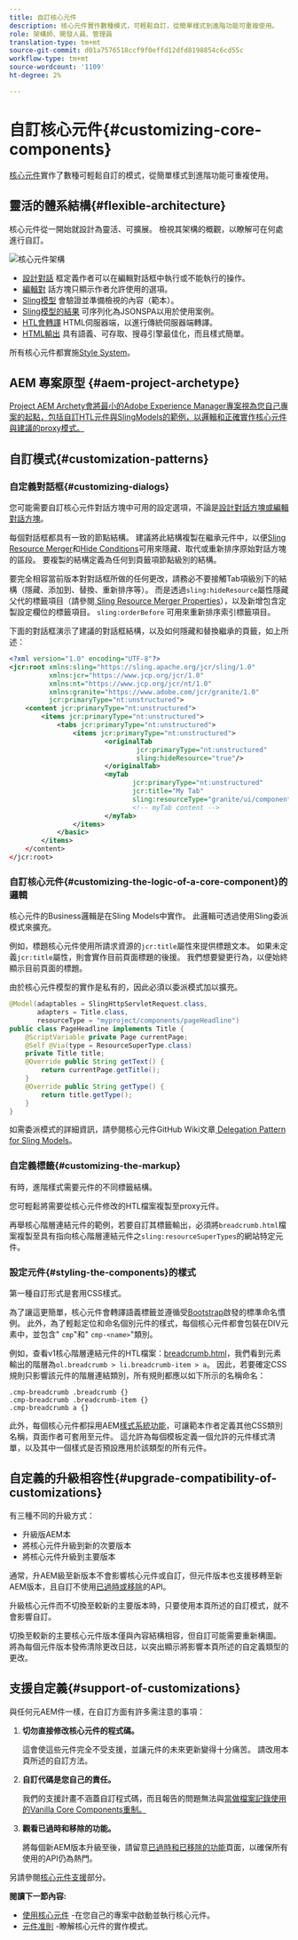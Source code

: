 ```yaml
---
title: 自訂核心元件
description: 核心元件實作數種模式，可輕鬆自訂，從簡單樣式到進階功能可重複使用。
role: 架構師、開發人員、管理員
translation-type: tm+mt
source-git-commit: d01a7576518ccf9f0effd12dfd8198854c6cd55c
workflow-type: tm+mt
source-wordcount: '1109'
ht-degree: 2%

---
```



# 自訂核心元件{#customizing-core-components}

[核心元件](overview.md)實作了數種可輕鬆自訂的模式，從簡單樣式到進階功能可重複使用。

## 靈活的體系結構{#flexible-architecture}

核心元件從一開始就設計為靈活、可擴展。 檢視其架構的概觀，以瞭解可在何處進行自訂。

![核心元件架構](/help/assets/screen_shot_2018-12-07at093742.png)

* [設計對話](/help/get-started/authoring.md#edit-and-design-dialogs) 框定義作者可以在編輯對話框中執行或不能執行的操作。
* [編輯對](/help/get-started/authoring.md#edit-and-design-dialogs) 話方塊只顯示作者允許使用的選項。
* [Sling模型](#customizing-the-logic-of-a-core-component) 會驗證並準備檢視的內容（範本）。
* [Sling模型的結果](#customizing-the-logic-of-a-core-component) 可序列化為JSONSPA以用於使用案例。
* [HTL會轉譯](#customizing-the-markup) HTML伺服器端，以進行傳統伺服器端轉譯。
* [HTML輸出](#customizing-the-markup) 具有語義、可存取、搜尋引擎最佳化，而且樣式簡單。

所有核心元件都實施[Style System](#styling-the-components)。

## AEM 專案原型 {#aem-project-archetype}

[Project AEM  Archety會將最小的Adobe Experience Manager專案視為您自己專案的起點，包括自訂HTL元件與SlingModels的範例，以邏輯和正確實作核心元件與建議的proxy模式。](/help/developing/archetype/overview.md) 

## 自訂模式{#customization-patterns}

### 自定義對話框{#customizing-dialogs}

您可能需要自訂核心元件對話方塊中可用的設定選項，不論是[設計對話方塊或編輯對話方塊](/help/get-started/authoring.md)。

每個對話框都具有一致的節點結構。 建議將此結構複製在繼承元件中，以便[Sling Resource Merger](https://helpx.adobe.com/experience-manager/6-4/sites/developing/using/sling-resource-merger.html)和[Hide Conditions](https://helpx.adobe.com/experience-manager/6-5/sites/developing/using/hide-conditions.html)可用來隱藏、取代或重新排序原始對話方塊的區段。 要複製的結構定義為任何到頁籤項節點級別的結構。

要完全相容當前版本對對話框所做的任何更改，請務必不要接觸Tab項級別下的結構（隱藏、添加到、替換、重新排序等）。 而是透過`sling:hideResource`屬性隱藏父代的標籤項目（請參閱[ Sling Resource Merger Properties](https://helpx.adobe.com/experience-manager/6-5/sites/developing/using/sling-resource-merger.html)），以及新增包含定製設定欄位的標籤項目。 `sling:orderBefore` 可用來重新排序索引標籤項目。

下面的對話框演示了建議的對話框結構，以及如何隱藏和替換繼承的頁籤，如上所述：

```xml
<?xml version="1.0" encoding="UTF-8"?>
<jcr:root xmlns:sling="https://sling.apache.org/jcr/sling/1.0"
          xmlns:jcr="https://www.jcp.org/jcr/1.0"
          xmlns:nt="https://www.jcp.org/jcr/nt/1.0"
          xmlns:granite="https://www.adobe.com/jcr/granite/1.0"
          jcr:primaryType="nt:unstructured">
    <content jcr:primaryType="nt:unstructured">
        <items jcr:primaryType="nt:unstructured">
            <tabs jcr:primaryType="nt:unstructured">
                <items jcr:primaryType="nt:unstructured">
                        <originalTab
                                jcr:primaryType="nt:unstructured"
                                sling:hideResource="true"/>
                        </originalTab>
                        <myTab
                               jcr:primaryType="nt:unstructured"
                               jcr:title="My Tab"
                               sling:resourceType="granite/ui/components/coral/foundation/container"/>
                               <!-- myTab content -->
                        </myTab>
                </items>
            </basic>
        </items>
    </content>
</jcr:root>
```

### 自訂核心元件{#customizing-the-logic-of-a-core-component}的邏輯

核心元件的Business邏輯是在Sling Models中實作。 此邏輯可透過使用Sling委派模式來擴充。

例如，標題核心元件使用所請求資源的`jcr:title`屬性來提供標題文本。 如果未定義`jcr:title`屬性，則會實作目前頁面標題的後援。 我們想要變更行為，以便始終顯示目前頁面的標題。

由於核心元件模型的實作是私有的，因此必須以委派模式加以擴充。

```java
@Model(adaptables = SlingHttpServletRequest.class,
       adapters = Title.class,
       resourceType = "myproject/components/pageHeadline")
public class PageHeadline implements Title {
    @ScriptVariable private Page currentPage;
    @Self @Via(type = ResourceSuperType.class)
    private Title title;
    @Override public String getText() {
        return currentPage.getTitle();
    }
    @Override public String getType() {
        return title.getType();
    }
}
```

如需委派模式的詳細資訊，請參閱核心元件GitHub Wiki文章[ Delegation Pattern for Sling Models](https://github.com/adobe/aem-core-wcm-components/wiki/Delegation-Pattern-for-Sling-Models)。

### 自定義標籤{#customizing-the-markup}

有時，進階樣式需要元件的不同標籤結構。

您可輕鬆將需要從核心元件修改的HTL檔案複製至proxy元件。

再舉核心階層連結元件的範例，若要自訂其標籤輸出，必須將`breadcrumb.html`檔案複製至具有指向核心階層連結元件之`sling:resourceSuperTypes`的網站特定元件。

### 設定元件{#styling-the-components}的樣式

第一種自訂形式是套用CSS樣式。

為了讓這更簡單，核心元件會轉譯語義標籤並遵循受[Bootstrap](https://getbootstrap.com/)啟發的標準命名慣例。 此外，為了輕鬆定位和命名個別元件的樣式，每個核心元件都會包裝在DIV元素中，並包含&quot; `cmp`&quot;和&quot; `cmp-<name>`&quot;類別。

例如，查看v1核心階層連結元件的HTL檔案：[breadcrumb.html](https://github.com/adobe/aem-core-wcm-components/blob/master/content/src/content/jcr_root/apps/core/wcm/components/breadcrumb/v2/breadcrumb/breadcrumb.html)，我們看到元素輸出的階層為`ol.breadcrumb > li.breadcrumb-item > a`。 因此，若要確定CSS規則只影響該元件的階層連結類別，所有規則都應以如下所示的名稱命名：

```shell
.cmp-breadcrumb .breadcrumb {}  
.cmp-breadcrumb .breadcrumb-item {}  
.cmp-breadcrumb a {}
```

此外，每個核心元件都採用AEM[樣式系統功能](https://docs.adobe.com/content/help/en/experience-manager-cloud-service/sites/authoring/features/style-system.html)，可讓範本作者定義其他CSS類別名稱，頁面作者可套用至元件。 這允許為每個模板定義一個允許的元件樣式清單，以及其中一個樣式是否預設應用於該類型的所有元件。

## 自定義的升級相容性{#upgrade-compatibility-of-customizations}

有三種不同的升級方式：

* 升級版AEM本
* 將核心元件升級到新的次要版本
* 將核心元件升級到主要版本

通常，升AEM級至新版本不會影響核心元件或自訂，但元件版本也支援移轉至新AEM版本，且自訂不使用[已過時或移除](https://docs.adobe.com/content/help/zh-Hant/experience-manager-cloud-service/release-notes/deprecated-removed-features.html)的API。

升級核心元件而不切換至較新的主要版本時，只要使用本頁所述的自訂模式，就不會影響自訂。

切換至較新的主要核心元件版本僅與內容結構相容，但自訂可能需要重新構圖。 將為每個元件版本發佈清除更改日誌，以突出顯示將影響本頁所述的自定義類型的更改。

## 支援自定義{#support-of-customizations}

與任何元AEM件一樣，在自訂方面有許多需注意的事項：

1. **切勿直接修改核心元件的程式碼。**

   這會使這些元件完全不受支援，並讓元件的未來更新變得十分痛苦。 請改用本頁所述的自訂方法。

1. **自訂代碼是您自己的責任。**

   我們的支援計畫不涵蓋自訂程式碼，而且報告的問題無法與[當做檔案記錄使用的Vanilla Core Components重制。](/help/get-started/using.md)

1. **觀看已過時和移除的功能。**

   將每個新AEM版本升級至後，請留意[已過時和已移除的功能](https://docs.adobe.com/content/help/en/experience-manager-cloud-service/release-notes/deprecated-removed-features.html)頁面，以確保所有使用的API仍為熱門。

另請參閱[核心元件支援](overview.md#core-component-support)部分。

**閱讀下一節內容:**

* [使用核心元件](/help/get-started/using.md) -在您自己的專案中啟動並執行核心元件。
* [元件准則](guidelines.md) -瞭解核心元件的實作模式。
